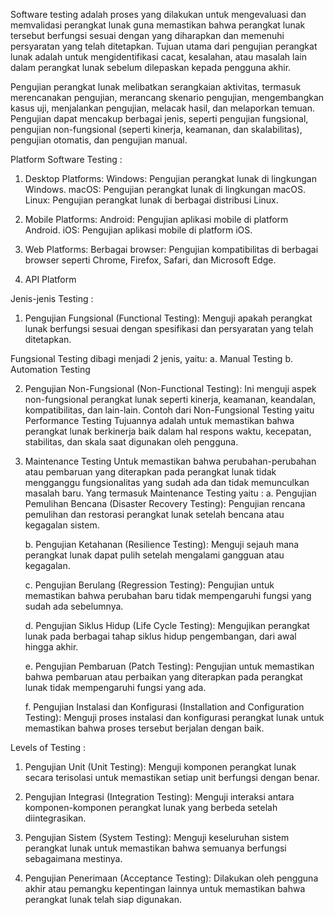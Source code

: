 Software testing adalah proses yang dilakukan untuk mengevaluasi dan memvalidasi perangkat lunak guna memastikan bahwa perangkat lunak tersebut berfungsi sesuai dengan yang diharapkan dan memenuhi persyaratan yang telah ditetapkan. Tujuan utama dari pengujian perangkat lunak adalah untuk mengidentifikasi cacat, kesalahan, atau masalah lain dalam perangkat lunak sebelum dilepaskan kepada pengguna akhir.

Pengujian perangkat lunak melibatkan serangkaian aktivitas, termasuk merencanakan pengujian, merancang skenario pengujian, mengembangkan kasus uji, menjalankan pengujian, melacak hasil, dan melaporkan temuan. Pengujian dapat mencakup berbagai jenis, seperti pengujian fungsional, pengujian non-fungsional (seperti kinerja, keamanan, dan skalabilitas), pengujian otomatis, dan pengujian manual.

Platform Software Testing :
1. Desktop Platforms:
Windows: Pengujian perangkat lunak di lingkungan Windows.
macOS: Pengujian perangkat lunak di lingkungan macOS.
Linux: Pengujian perangkat lunak di berbagai distribusi Linux.

2. Mobile Platforms:
Android: Pengujian aplikasi mobile di platform Android.
iOS: Pengujian aplikasi mobile di platform iOS.

3. Web Platforms:
Berbagai browser: Pengujian kompatibilitas di berbagai browser seperti Chrome, Firefox, Safari, dan Microsoft Edge.

4. API Platform

Jenis-jenis Testing :

1. Pengujian Fungsional (Functional Testing):
Menguji apakah perangkat lunak berfungsi sesuai dengan spesifikasi dan persyaratan yang telah ditetapkan.

Fungsional Testing dibagi menjadi 2 jenis, yaitu:
    a. Manual Testing
    b. Automation Testing

2. Pengujian Non-Fungsional (Non-Functional Testing):
Ini menguji aspek non-fungsional perangkat lunak seperti kinerja, keamanan, keandalan, kompatibilitas, dan lain-lain.
Contoh dari Non-Fungsional Testing yaitu Performance Testing
Tujuannya adalah untuk memastikan bahwa perangkat lunak berkinerja baik dalam hal respons waktu, kecepatan, stabilitas, dan skala saat digunakan oleh pengguna.

3. Maintenance Testing
Untuk memastikan bahwa perubahan-perubahan atau pembaruan yang diterapkan pada perangkat lunak tidak mengganggu fungsionalitas yang sudah ada dan tidak memunculkan masalah baru. 
Yang termasuk Maintenance Testing yaitu :
    a. Pengujian Pemulihan Bencana (Disaster Recovery Testing):
    Pengujian rencana pemulihan dan restorasi perangkat lunak setelah bencana atau kegagalan sistem.

    b. Pengujian Ketahanan (Resilience Testing):
    Menguji sejauh mana perangkat lunak dapat pulih setelah mengalami gangguan atau kegagalan.

    c. Pengujian Berulang (Regression Testing):
    Pengujian untuk memastikan bahwa perubahan baru tidak mempengaruhi fungsi yang sudah ada sebelumnya.

    d. Pengujian Siklus Hidup (Life Cycle Testing):
    Mengujikan perangkat lunak pada berbagai tahap siklus hidup pengembangan, dari awal hingga akhir.

    e. Pengujian Pembaruan (Patch Testing):
    Pengujian untuk memastikan bahwa pembaruan atau perbaikan yang diterapkan pada perangkat lunak tidak mempengaruhi fungsi yang ada.

    f. Pengujian Instalasi dan Konfigurasi (Installation and Configuration Testing):
    Menguji proses instalasi dan konfigurasi perangkat lunak untuk memastikan bahwa proses tersebut berjalan dengan baik.

Levels of Testing :
1. Pengujian Unit (Unit Testing):
Menguji komponen perangkat lunak secara terisolasi untuk memastikan setiap unit berfungsi dengan benar.

2. Pengujian Integrasi (Integration Testing):
Menguji interaksi antara komponen-komponen perangkat lunak yang berbeda setelah diintegrasikan.

3. Pengujian Sistem (System Testing):
Menguji keseluruhan sistem perangkat lunak untuk memastikan bahwa semuanya berfungsi sebagaimana mestinya.

4. Pengujian Penerimaan (Acceptance Testing):
Dilakukan oleh pengguna akhir atau pemangku kepentingan lainnya untuk memastikan bahwa perangkat lunak telah siap digunakan.

